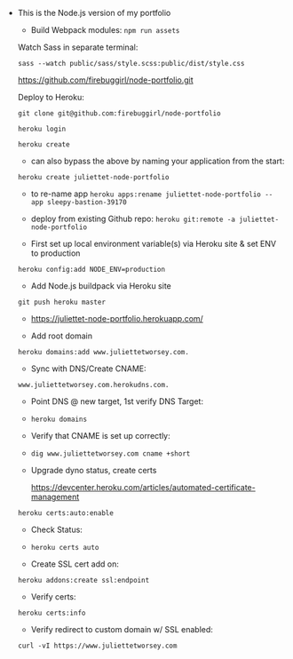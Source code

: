 * This is the Node.js version of my portfolio


  * Build Webpack modules:
   ` npm run assets `

  Watch Sass in separate terminal:

  ` sass --watch public/sass/style.scss:public/dist/style.css `



   https://github.com/firebuggirl/node-portfolio.git

   Deploy to Heroku:

   ` git clone git@github.com:firebuggirl/node-portfolio `

   ` heroku login `

   ` heroku create `


   *  can also bypass the above by naming your application from the start:

   ` heroku create juliettet-node-portfolio `



   * to re-name app
   ` heroku apps:rename juliettet-node-portfolio --app sleepy-bastion-39170 `

   * deploy from existing Github repo:
   ` heroku git:remote -a juliettet-node-portfolio `

   * First set up local environment variable(s) via Heroku site & set ENV to  production

   ` heroku config:add NODE_ENV=production `

   * Add Node.js buildpack via Heroku site

   ` git push heroku master `

   * https://juliettet-node-portfolio.herokuapp.com/

   * Add root domain

   ` heroku domains:add www.juliettetworsey.com. `

   * Sync with DNS/Create CNAME:

   ` www.juliettetworsey.com.herokudns.com. `

   * Point DNS @ new target, 1st verify DNS Target:

   * ` heroku domains `

   * Verify that CNAME is set up correctly:

   * ` dig www.juliettetworsey.com cname +short `

   * Upgrade dyno status, create certs

     https://devcenter.heroku.com/articles/automated-certificate-management

   ` heroku certs:auto:enable `

   * Check Status:

   * ` heroku certs auto `

   * Create SSL cert add on:

   ` heroku addons:create ssl:endpoint `

   * Verify certs:

   ` heroku certs:info `

   * Verify redirect to custom domain w/ SSL enabled:

   ` curl -vI https://www.juliettetworsey.com `
